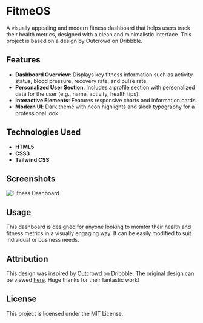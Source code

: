 # FitmeOS

A visually appealing and modern fitness dashboard that helps users track their health metrics, designed with a clean and minimalistic interface. This project is based on a design by Outcrowd on Dribbble.

## Features
- **Dashboard Overview**: Displays key fitness information such as activity status, blood pressure, recovery rate, and pulse rate.
- **Personalized User Section**: Includes a profile section with personalized data for the user (e.g., name, activity, health tips).
- **Interactive Elements**: Features responsive charts and information cards.
- **Modern UI**: Dark theme with neon highlights and sleek typography for a professional look.

## Technologies Used
- **HTML5**
- **CSS3**
- **Tailwind CSS**

## Screenshots
![Fitness Dashboard](screenshot/)

## Usage
This dashboard is designed for anyone looking to monitor their health and fitness metrics in a visually engaging way. It can be easily modified to suit individual or business needs.

## Attribution
This design was inspired by [Outcrowd](https://dribbble.com/outcrowd) on Dribbble. The original design can be viewed [here](https://dribbble.com/shots/18752014-Fitme-Dashboard-Design-for-Health-App). Huge thanks for their fantastic work!

## License
This project is licensed under the MIT License.
